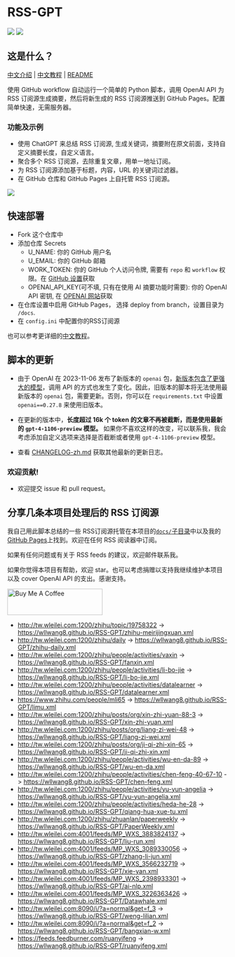 # RSS-GPT

[![](https://img.shields.io/github/last-commit/yinan-c/RSS-GPT/main?label=feeds%20refreshed)](https://yinan-c.github.io/RSS-GPT/)
[![](https://img.shields.io/github/license/yinan-c/RSS-GPT)](https://github.com/yinan-c/RSS-GPT/blob/master/LICENSE)


## 这是什么？

[中文介绍](https://yinan-c.github.io/rss-gpt.html) | [中文教程](https://yinan-c.github.io/rss-gpt-manual-zh.html) | [README](README.md)

使用 GitHub workflow 自动运行一个简单的 Python 脚本，调用 OpenAI API 为 RSS 订阅源生成摘要，然后将新生成的 RSS 订阅源推送到 GitHub Pages。配置简单快速，无需服务器。

### 功能及示例

- 使用 ChatGPT 来总结 RSS 订阅源, 生成关键词，摘要附在原文前面，支持自定义摘要长度，自定义语言。
- 聚合多个 RSS 订阅源，去除重复文章，用单一地址订阅。
- 为 RSS 订阅源添加基于标题，内容，URL 的关键词过滤器。
- 在 GitHub 仓库和 GitHub Pages 上自托管 RSS 订阅源。

![](https://i.imgur.com/7darABv.jpg)

## 快速部署

- Fork 这个仓库中
- 添加仓库 Secrets
    - U_NAME: 你的 GitHub 用户名
    - U_EMAIL: 你的 GitHub 邮箱
    - WORK_TOKEN: 你的 GitHub 个人访问令牌, 需要有 `repo` 和 `workflow` 权限。在 [GitHub 设置](https://github.com/settings/tokens/new)获取
    - OPENAI_API_KEY(可不填, 只有在使用 AI 摘要功能时需要): 你的 OpenAI API 密钥, 在 [OPENAI 网站](https://platform.openai.com/account/api-keys)获取
- 在仓库设置中启用 GitHub Pages， 选择 deploy from branch，设置目录为 `/docs`.
- 在 `config.ini` 中配置你的RSS订阅源

也可以参考更详细的[中文教程](https://yinan-c.github.io/rss-gpt-manual-zh.html)。

## 脚本的更新

- 由于 OpenAI 在 2023-11-06 发布了新版本的 `openai` 包，[新版本包含了更强大的模型](https://openai.com/blog/new-models-and-developer-products-announced-at-devday)，调用 API 的方式也发生了变化。因此，旧版本的脚本将无法使用最新版本的 `openai` 包，需要更新。否则，你可以在 `requirements.txt` 中设置 `openai==0.27.8` 来使用旧版本。
- 在更新的版本中，**长度超过 16k 个 token 的文章不再被截断，而是使用最新的 `gpt-4-1106-preview` 模型。** 如果你不喜欢这样的改变，可以联系我，我会考虑添加自定义选项来选择是否截断或者使用 `gpt-4-1106-preview` 模型。

- 查看 [CHANGELOG-zh.md](CHANGELOG-zh.md) 获取其他最新的更新日志。

### 欢迎贡献!

- 欢迎提交 issue 和 pull request。

## 分享几条本项目处理后的 RSS 订阅源

我自己用此脚本总结的一些 RSS订阅源托管在本项目的[`docs/`子目录](https://github.com/yinan-c/RSS-GPT/tree/main/docs)中以及我的 [GitHub Pages](https://yinan-c.github.io/RSS-GPT/)上找到。欢迎在任何 RSS 阅读器中订阅。

如果有任何问题或有关于 RSS feeds 的建议，欢迎邮件联系我。

如果你觉得本项目有帮助，欢迎 star。也可以考虑捐赠以支持我继续维护本项目以及 cover OpenAI API 的支出。感谢支持。

<a href="https://www.buymeacoffee.com/yinan" target="_blank"><img src="https://cdn.buymeacoffee.com/buttons/v2/default-yellow.png" alt="Buy Me A Coffee" style="height: 60px !important;width: 217px !important;" ></a>

- http://tw.wleilei.com:1200/zhihu/topic/19758322 -> https://wllwang8.github.io/RSS-GPT/zhihu-meirijingxuan.xml
- http://tw.wleilei.com:1200/zhihu/daily -> https://wllwang8.github.io/RSS-GPT/zhihu-daily.xml
- http://tw.wleilei.com:1200/zhihu/people/activities/vaxin -> https://wllwang8.github.io/RSS-GPT/fanxin.xml
- http://tw.wleilei.com:1200/zhihu/people/activities/li-bo-jie -> https://wllwang8.github.io/RSS-GPT/li-bo-jie.xml
- http://tw.wleilei.com:1200/zhihu/people/activities/datalearner -> https://wllwang8.github.io/RSS-GPT/datalearner.xml
- https://www.zhihu.com/people/mli65 -> https://wllwang8.github.io/RSS-GPT/limu.xml
- http://tw.wleilei.com:1200/zhihu/posts/org/xin-zhi-yuan-88-3 -> https://wllwang8.github.io/RSS-GPT/xin-zhi-yuan.xml
- http://tw.wleilei.com:1200/zhihu/posts/org/liang-zi-wei-48 -> https://wllwang8.github.io/RSS-GPT/liang-zi-wei.xml
- http://tw.wleilei.com:1200/zhihu/posts/org/ji-qi-zhi-xin-65 -> https://wllwang8.github.io/RSS-GPT/ji-qi-zhi-xin.xml
- http://tw.wleilei.com:1200/zhihu/people/activities/wu-en-da-89 -> https://wllwang8.github.io/RSS-GPT/wu-en-da.xml
- http://tw.wleilei.com:1200/zhihu/people/activities/chen-feng-40-67-10 -> https://wllwang8.github.io/RSS-GPT/chen-feng.xml
- http://tw.wleilei.com:1200/zhihu/people/activities/yu-yun-angelia -> https://wllwang8.github.io/RSS-GPT/yu-yun-angelia.xml
- http://tw.wleilei.com:1200/zhihu/people/activities/heda-he-28 -> https://wllwang8.github.io/RSS-GPT/qiang-hua-xue-tu.xml
- http://tw.wleilei.com:1200/zhihu/zhuanlan/paperweekly -> https://wllwang8.github.io/RSS-GPT/PaperWeekly.xml
- http://tw.wleilei.com:4001/feeds/MP_WXS_3883824137 -> https://wllwang8.github.io/RSS-GPT/liu-run.xml
- http://tw.wleilei.com:4001/feeds/MP_WXS_3089330056 -> https://wllwang8.github.io/RSS-GPT/zhang-li-jun.xml
- http://tw.wleilei.com:4001/feeds/MP_WXS_3566232719 -> https://wllwang8.github.io/RSS-GPT/xie-yan.xml
- http://tw.wleilei.com:4001/feeds/MP_WXS_2398933301 -> https://wllwang8.github.io/RSS-GPT/ai-nlp.xml
- http://tw.wleilei.com:4001/feeds/MP_WXS_3226363426 -> https://wllwang8.github.io/RSS-GPT/Datawhale.xml
- http://tw.wleilei.com:8090/i/?a=normal&get=f_3 -> https://wllwang8.github.io/RSS-GPT/weng-lilian.xml
- http://tw.wleilei.com:8090/i/?a=normal&get=f_2 -> https://wllwang8.github.io/RSS-GPT/bangxian-w.xml
- https://feeds.feedburner.com/ruanyifeng -> https://wllwang8.github.io/RSS-GPT/ruanyifeng.xml
